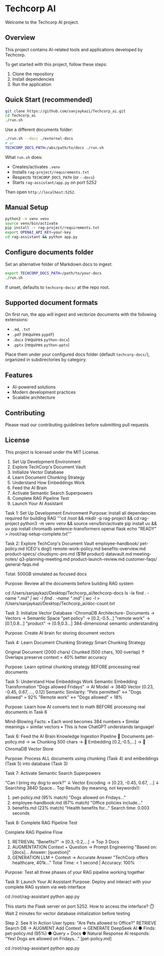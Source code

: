 # Techcorp AI

Welcome to the Techcorp AI project.

## Overview
This project contains AI-related tools and applications developed by Techcorp.

To get started with this project, follow these steps:
1. Clone the repository
2. Install dependencies
3. Run the application

## Quick Start (recommended)

```bash
git clone https://github.com/sanjaykazi/Techcorp_ai.git
cd Techcorp_ai
./run.sh
```

Use a different documents folder:

```bash
./run.sh --docs ./external-docs
# or
TECHCORP_DOCS_PATH=/abs/path/to/docs ./run.sh
```

What `run.sh` does:
- Creates/activates `.venv`
- Installs `rag-project/requirements.txt`
- Respects `TECHCORP_DOCS_PATH` (or `--docs`)
- Starts `rag-assistant/app.py` on port 5252

Then open `http://localhost:5252`.

## Manual Setup

```bash
python3 -m venv venv
source venv/bin/activate
pip install -r rag-project/requirements.txt
export OPENAI_API_KEY=your-key
cd rag-assistant && python app.py
```

## Configure documents folder

Set an alternative folder of Markdown docs to ingest:

```bash
export TECHCORP_DOCS_PATH=/path/to/your-docs
./run.sh
```

If unset, defaults to `techcorp-docs/` at the repo root.

## Supported document formats

On first run, the app will ingest and vectorize documents with the following extensions:

- `.md`, `.txt`
- `.pdf` (requires `pypdf`)
- `.docx` (requires `python-docx`)
- `.pptx` (requires `python-pptx`)

Place them under your configured docs folder (default `techcorp-docs/`), organized in subdirectories by category.

## Features
- AI-powered solutions
- Modern development practices
- Scalable architecture

## Contributing

Please read our contributing guidelines before submitting pull requests.

## License

This project is licensed under the MIT License.

1. Set Up Development Environment
2. Explore TechCorp's Document Vault
3. Initialize Vector Database
4. Learn Document Chunking Strategy
5. Understand How Embeddings Work
6. Feed the AI Brain
7. Activate Semantic Search Superpowers
8. Complete RAG Pipeline Test
9. Launch Your AI Assistant



Task 1: Set Up Development Environment
Purpose: Install all dependencies required for building RAG
'''cd /root && mkdir -p rag-project && cd rag-project
python3 -m venv venv && source venv/bin/activate
pip install uv && uv pip install chromadb sentence-transformers openai flask
echo "READY" > /root/rag-setup-complete.txt'''

Task 2: Explore TechCorp's Document Vault
 employee-handbook/
   pet-policy.md (CEO's dog!)
   remote-work-policy.md
   benefits-overview.md
 product-specs/
   cloudsync-pro.md ($1M product)
   datavault.md
 meeting-notes/
   q3-planning-meeting.md
   product-launch-review.md
 customer-faqs/
   general-faqs.md

Total: 500GB simulated as focused docs

Purpose: Review all the documents before building RAG system

cd /Users/sanjaykazi/Desktop/Techcorp_ai/techcorp-docs
ls -la
find . -name "*.md" | wc -l
find . -name "*.md" | wc -l > /Users/sanjaykazi/Desktop/Techcorp_ai/doc-count.txt

Task 3: Initialize Vector Database
-ChromaDB Architecture-
Documents → Vectors → Semantic Space
"pet policy" → [0.2,-0.5...]
"remote work" → [0.1,0.8...]
"product" → [0.9,0.3...]
384-dimensional semantic understanding

Purpose: Create AI brain for storing document vectors

Task 4: Learn Document Chunking Strategy
Smart Chunking Strategy

Original Document (2000 chars)
Chunked (500 chars, 100 overlap)
↑ Overlaps preserve context = 40% better accuracy

Purpose: Learn optimal chunking strategy BEFORE processing real documents

Task 5: Understand How Embeddings Work
Semantic Embedding Transformation
"Dogs allowed Fridays" → AI Model → 384D Vector
[0.23, -0.45, 0.67, ..., 0.12]
Semantic Similarity:
"Pets permitted" ↔ "Dogs allowed" = 92%
"Remote work" ↔ "Dogs allowed" = 18%

Purpose: Learn how AI converts text to math BEFORE processing real documents in Task 6

Mind-Blowing Facts:
• Each word becomes 384 numbers
• Similar meanings = similar vectors
• This is how ChatGPT understands language!

Task 6: Feed the AI Brain
Knowledge Ingestion Pipeline
📄
Documents
pet-policy.md
→
✂️
Chunking
500 chars
→
🧮
Embedding
[0.2,-0.5,...]
→
💾
ChromaDB
Vector Store

Purpose: Process ALL documents using chunking (Task 4) and embeddings (Task 5) into database (Task 3)

Task 7: Activate Semantic Search Superpowers

"Can I bring my dog to work?"
↓
Vector Encoding → [0.23, -0.45, 0.67, ...]
↓
Searching 384D Space...
Top Results (by meaning, not keywords!):
1. pet-policy.md (95% match)
"Dogs allowed on Fridays..."
2. employee-handbook.md (67% match)
"Office policies include..."
3. benefits.md (23% match)
"Health benefits for..."
Search time: 0.003 seconds

Task 8: Complete RAG Pipeline Test

Complete RAG Pipeline Flow
1. RETRIEVAL
"Benefits?"
→
[0.3,-0.2,...]
→
Top 3 Docs
2. AUGMENTATION
Context + Question
→
Prompt Engineering
"Based on: [docs]... Answer: [question]"
3. GENERATION
LLM + Context
→
Accurate Answer
"TechCorp offers healthcare, 401k..."
Total Time: < 1 second | Accuracy: 100%

Purpose: Test all three phases of your RAG pipeline working together

Task 9: Launch Your AI Assistant
Purpose: Deploy and interact with your complete RAG system via web interface

cd /root/rag-assistant
python app.py

This starts the Flask server on port 5252. How to access the interface?
⏱️ Wait 2 minutes for vector database initialization before testing

Step 2: See It In Action
User types:
"Are Pets allowed to Office?"
RETRIEVE
Search DB
→
AUGMENT
Add Context
→
GENERATE
DeepSeek AI
● Finds: pet-policy.md (95%)
● Query + Docs
● Natural Response
AI responds:
"Yes! Dogs are allowed on Fridays..." [pet-policy.md]

cd /root/rag-assistant
python app.py

